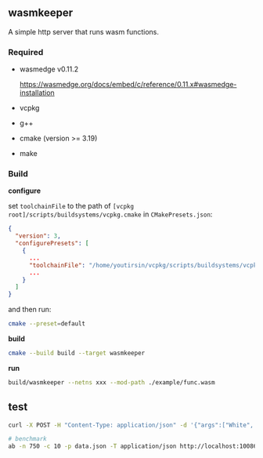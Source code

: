 ## wasmkeeper

A simple http server that runs wasm functions.

### Required

- wasmedge v0.11.2

  https://wasmedge.org/docs/embed/c/reference/0.11.x#wasmedge-installation

- vcpkg

- g++

- cmake (version >= 3.19)

- make

### Build

**configure**

set `toolchainFile` to the path of `[vcpkg root]/scripts/buildsystems/vcpkg.cmake` in `CMakePresets.json`:

```json
{
  "version": 3,
  "configurePresets": [
    {
      ...
      "toolchainFile": "/home/youtirsin/vcpkg/scripts/buildsystems/vcpkg.cmake"
      ...
    }
  ]
}
```

and then run:

```bash
cmake --preset=default
```

**build**

```bash
cmake --build build --target wasmkeeper
```

**run**

```bash
build/wasmkeeper --netns xxx --mod-path ./example/func.wasm
```

## test

```bash
curl -X POST -H "Content-Type: application/json" -d '{"args":["White", "Hank"]}' localhost:10086

# benchmark
ab -n 750 -c 10 -p data.json -T application/json http://localhost:10086/
```
